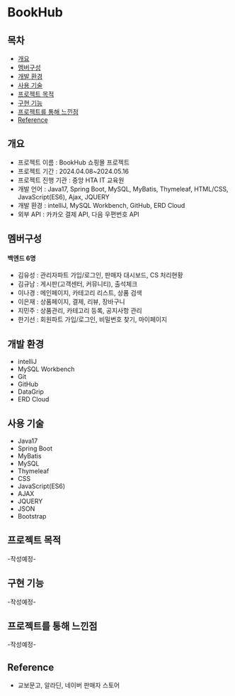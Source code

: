 # BookHub

## 목차
* [개요](#개요)
* [멤버구성](#멤버구성)
* [개발 환경](#개발-환경)
* [사용 기술](#사용-기술)
* [프로젝트 목적](#프로젝트-목적)
* [구현 기능](#구현-기능)
* [프로젝트를 통해 느낀점](#프로젝트를-통해-느낀점)
* [Reference](#Reference)

## 개요
* 프로젝트 이름 : BookHub 쇼핑몰 프로젝트
* 프로젝트 기간 : 2024.04.08~2024.05.16
* 프로젝트 진행 기관 : 중앙 HTA IT 교육원
* 개발 언어 : Java17, Spring Boot, MySQL, MyBatis, Thymeleaf, HTML/CSS, JavaScript(ES6), Ajax, JQUERY
* 개발 환경 : intelliJ, MySQL Workbench, GitHub, ERD Cloud
* 외부 API : 카카오 결제 API, 다음 우편번호 API

## 멤버구성
#### 백엔드 6명
* 김유성 : 관리자파트 가입/로그인, 판매자 대시보드, CS 처리현황 <br>
* 김규남 : 게시판(고객센터, 커뮤니티), 출석체크<br>
* 이나경 : 메인페이지, 카테고리 리스트, 상품 검색<br>
* 이은재 : 상품페이지, 결제, 리뷰, 장바구니<br>
* 지민주 : 상품관리, 카테고리 등록, 공지사항 관리<br>
* 한기선 : 회원파트 가입/로그인, 비밀번호 찾기, 마이페이지 <br>

## 개발 환경
* intelliJ
* MySQL Workbench
* Git
* GitHub
* DataGrip
* ERD Cloud

## 사용 기술
* Java17
* Spring Boot
* MyBatis
* MySQL
* Thymeleaf
* CSS
* JavaScript(ES6)
* AJAX
* JQUERY
* JSON
* Bootstrap

## 프로젝트 목적
-작성예정-


## 구현 기능
-작성예정-

## 프로젝트를 통해 느낀점
-작성예정-


## Reference
* 교보문고, 알라딘, 네이버 판매자 스토어
